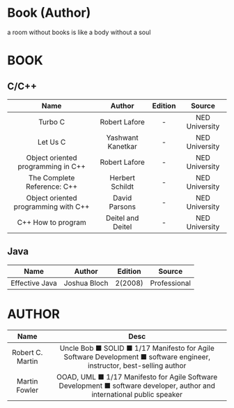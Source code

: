 # Book (Author)
a room without books is like a body without a soul

# BOOK
## C/C++

|Name|Author|Edition|Source|
|:-:|:-:|:-:|:-:|
|Turbo C|Robert Lafore|-|NED University|
|Let Us C|Yashwant Kanetkar|-|NED University|
|Object oriented programming in C++|Robert Lafore|-|NED University|
|The Complete Reference: C++|Herbert Schildt|-|NED University|
|Object oriented programming with C++|David Parsons|-|NED University|
|C++ How to program|Deitel and Deitel|-|NED University|

## Java

|Name|Author|Edition|Source|
|:-:|:-:|:-:|:-:|
|Effective Java|Joshua Bloch|2(2008)|Professional

# AUTHOR
Name|Desc
:-:|:-:
Robert C. Martin|Uncle Bob ■ SOLID ■ 1/17 Manifesto for Agile Software Development ■ software engineer, instructor, best-selling author
Martin Fowler| OOAD, UML ■ 1/17 Manifesto for Agile Software Development ■ software developer, author and international public speaker
